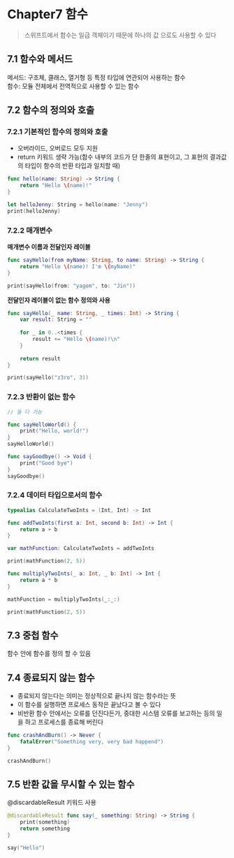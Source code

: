 # Chapter7 함수

> 스위프트에서 함수는 일급 객체이기 때문에 하나의 값 으로도 사용할 수 있다

## 7.1 함수와 메서드

메서드: 구조체, 클래스, 열거형 등 특정 타입에 연관되어 사용하는 함수  
함수: 모듈 전체에서 전역적으로 사용할 수 있는 함수

## 7.2 함수의 정의와 호출

### 7.2.1 기본적인 함수의 정의와 호출

- 오버라이드, 오버로드 모두 지원
- return 키워드 생략 가능(함수 내부의 코드가 단 한줄의 표현이고, 그 표현의 결과값의 타입이 함수의 반환 타입과 일치할 때)

~~~ swift
func hello(name: String) -> String {
    return "Hello \(name)!"
}

let helloJenny: String = hello(name: "Jenny")
print(helloJenny)
~~~

### 7.2.2 매개변수

**매개변수 이름과 전달인자 레이블**

~~~ swift
func sayHello(from myName: String, to name: String) -> String {
    return "Hello \(name)! I'm \(myName)"
}

print(sayHello(from: "yagom", to: "Jin"))
~~~

**전달인자 레이블이 없는 함수 정의와 사용**

~~~ swift
func sayHello(_ name: String, _ times: Int) -> String {
    var result: String = ""
    
    for _ in 0..<times {
        result += "Hello \(name)!\n"
    }
    
    return result
}

print(sayHello("z3ro", 3))
~~~

### 7.2.3 반환이 없는 함수

~~~ swift
// 둘 다 가능

func sayHelloWorld() {
    print("Hello, world!")
}
sayHelloWorld()

func sayGoodbye() -> Void {
    print("Good bye")
}
sayGoodbye()
~~~

### 7.2.4 데이터 타입으로서의 함수

~~~ swift
typealias CalculateTwoInts = (Int, Int) -> Int

func addTwoInts(first a: Int, second b: Int) -> Int {
    return a + b
}

var mathFunction: CalculateTwoInts = addTwoInts

print(mathFunction(2, 5))

func multiplyTwoInts(_ a: Int, _ b: Int) -> Int {
    return a * b
}

mathFunction = multiplyTwoInts(_:_:)

print(mathFunction(2, 5))
~~~

## 7.3 중첩 함수

함수 안에 함수를 정의 할 수 있음

## 7.4 종료되지 않는 함수

- 종료되지 않는다는 의미는 정상적으로 끝나지 않는 함수라는 뜻
- 이 함수를 실행하면 프로세스 동작은 끝났다고 볼 수 있다
- 비반환 함수 안에서는 오류를 던진다든가, 중대한 시스템 오류를 보고하는 등의 일을 하고 프로세스를 종료해 버린다

~~~ swift
func crashAndBurn() -> Never {
    fatalError("Something very, very bad happend")
}

crashAndBurn()
~~~

## 7.5 반환 값을 무시할 수 있는 함수

@discardableResult 키워드 사용

~~~ swift
@discardableResult func say(_ something: String) -> String {
    print(something)
    return something
}

say("Hello")
~~~
